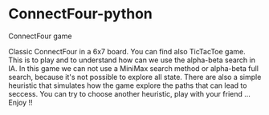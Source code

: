 # ConnectFour-python
ConnectFour game

Classic ConnectFour in a 6x7 board. You can find also TicTacToe game. This is to play and to understand how can we use the alpha-beta search in IA. In this game we can not use a MiniMax search method or alpha-beta full search, because it's not possible to explore all state. 
There are also a simple heuristic that simulates how the game explore the paths that can lead to seccess. You can try to choose another heuristic, play with your friend ... Enjoy !!
